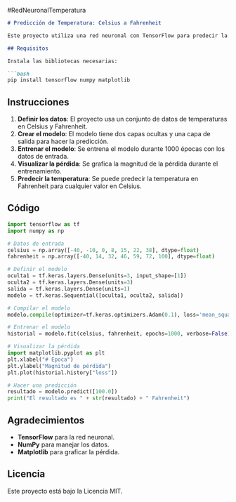 #RedNeuronalTemperatura


````markdown
# Predicción de Temperatura: Celsius a Fahrenheit

Este proyecto utiliza una red neuronal con TensorFlow para predecir la temperatura en Fahrenheit a partir de un valor en Celsius.

## Requisitos

Instala las bibliotecas necesarias:

```bash
pip install tensorflow numpy matplotlib
````

## Instrucciones

1. **Definir los datos**: El proyecto usa un conjunto de datos de temperaturas en Celsius y Fahrenheit.
2. **Crear el modelo**: El modelo tiene dos capas ocultas y una capa de salida para hacer la predicción.
3. **Entrenar el modelo**: Se entrena el modelo durante 1000 épocas con los datos de entrada.
4. **Visualizar la pérdida**: Se grafica la magnitud de la pérdida durante el entrenamiento.
5. **Predecir la temperatura**: Se puede predecir la temperatura en Fahrenheit para cualquier valor en Celsius.

## Código

```python
import tensorflow as tf
import numpy as np

# Datos de entrada
celsius = np.array([-40, -10, 0, 8, 15, 22, 38], dtype=float)
fahrenheit = np.array([-40, 14, 32, 46, 59, 72, 100], dtype=float)

# Definir el modelo
oculta1 = tf.keras.layers.Dense(units=3, input_shape=[1])
oculta2 = tf.keras.layers.Dense(units=3)
salida = tf.keras.layers.Dense(units=1)
modelo = tf.keras.Sequential([oculta1, oculta2, salida])

# Compilar el modelo
modelo.compile(optimizer=tf.keras.optimizers.Adam(0.1), loss='mean_squared_error')

# Entrenar el modelo
historial = modelo.fit(celsius, fahrenheit, epochs=1000, verbose=False)

# Visualizar la pérdida
import matplotlib.pyplot as plt
plt.xlabel("# Epoca")
plt.ylabel("Magnitud de pérdida")
plt.plot(historial.history["loss"])

# Hacer una predicción
resultado = modelo.predict([100.0])
print("El resultado es " + str(resultado) + " Fahrenheit")
```

## Agradecimientos

* **TensorFlow** para la red neuronal.
* **NumPy** para manejar los datos.
* **Matplotlib** para graficar la pérdida.

## Licencia

Este proyecto está bajo la Licencia MIT.



